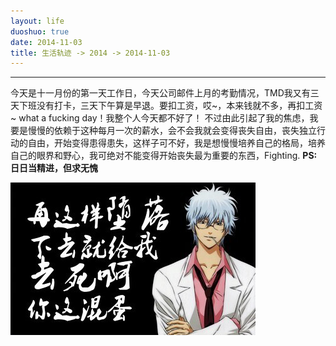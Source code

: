 ```yaml
---
layout: life
duoshuo: true
date: 2014-11-03
title: 生活轨迹 -> 2014 -> 2014-11-03
---
```


******

  今天是十一月份的第一天工作日，今天公司邮件上月的考勤情况，TMD我又有三天下班没有打卡，三天下午算是早退。要扣工资，哎~，本来钱就不多，再扣工资~ what a fucking day！我整个人今天都不好了！
  不过由此引起了我的焦虑，我要是慢慢的依赖于这种每月一次的薪水，会不会我就会变得丧失自由，丧失独立行动的自由，开始变得患得患失，这样子可不好，我是想慢慢培养自己的格局，培养自己的眼界和野心，我可绝对不能变得开始丧失最为重要的东西，Fighting.
  **PS:日日当精进，但求无愧**
  
![daodaoliang1](/life/2014/2014Res/2014-11-3.jpg)
  

